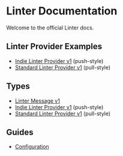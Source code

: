 # Linter Documentation

Welcome to the official Linter docs.

## Linter Provider Examples

*   [Indie Linter Provider v1](examples/indie-linter-v1.md) (push-style)
*   [Standard Linter Provider v1](examples/standard-linter-v1.md) (pull-style)

## Types

*   [Linter Message v1](types/linter-message-v1.md)
*   [Indie Linter Provider v1](types/indie-linter-v1.md) (push-style)
*   [Standard Linter Provider v1](types/standard-linter-v1.md) (pull-style)

## Guides

*   [Configuration](guides/configuration.md)
